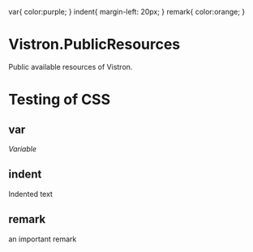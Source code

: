 var{
    color:purple;
}
indent{
    margin-left: 20px;
}
remark{
    color:orange;
}

# Vistron.PublicResources
 Public available resources of Vistron.

# Testing of CSS
## var
<var>Variable</var>

## indent
<indent>Indented text

## remark
<remark>an important remark</remark>